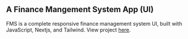 ## A Finance Mangement System App (UI)
FMS is a complete responsive finance management system UI, built with JavaScript, Nextjs, and Tailwind. View project [here](https://tope-fms.netlify.app/).
